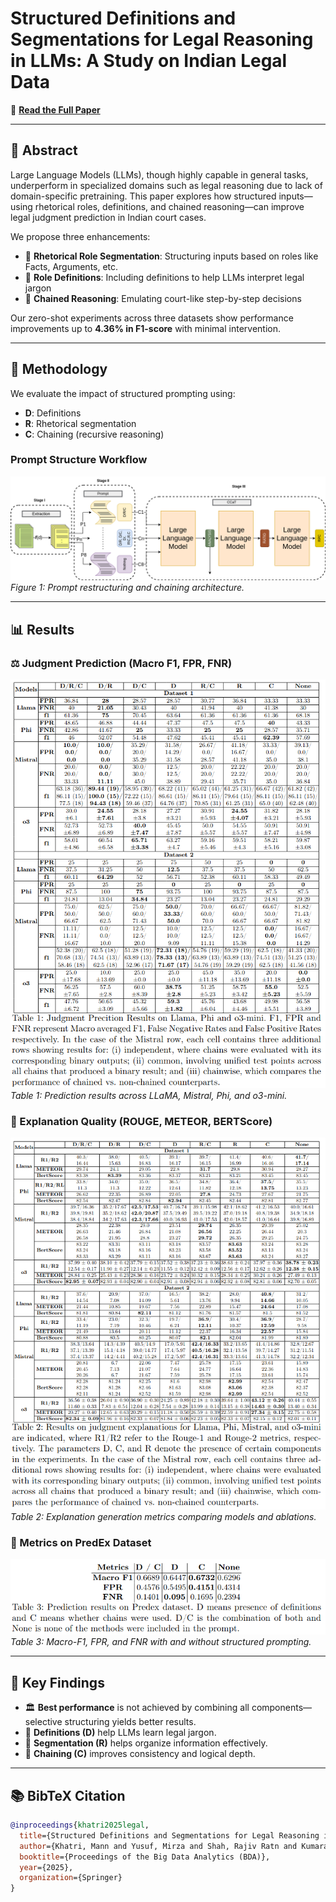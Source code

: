 # Structured Definitions and Segmentations for Legal Reasoning in LLMs: A Study on Indian Legal Data

📄 **[Read the Full Paper](#)**  
<!-- Replace # with the actual paper link -->

---

## 📑 Abstract

Large Language Models (LLMs), though highly capable in general tasks, underperform in specialized domains such as legal reasoning due to lack of domain-specific pretraining. This paper explores how structured inputs—using rhetorical roles, definitions, and chained reasoning—can improve legal judgment prediction in Indian court cases.

We propose three enhancements:
- 🧱 **Rhetorical Role Segmentation**: Structuring inputs based on roles like Facts, Arguments, etc.
- 📘 **Role Definitions**: Including definitions to help LLMs interpret legal jargon
- 🔁 **Chained Reasoning**: Emulating court-like step-by-step decisions

Our zero-shot experiments across three datasets show performance improvements up to **4.36% in F1-score** with minimal intervention.

---

## 🧠 Methodology

We evaluate the impact of structured prompting using:
- **D**: Definitions
- **R**: Rhetorical segmentation
- **C**: Chaining (recursive reasoning)

### Prompt Structure Workflow

![Prompt Structure Workflow](figures/LJP_flow.drawio.png)
*Figure 1: Prompt restructuring and chaining architecture.*

---

## 📊 Results

### ⚖️ Judgment Prediction (Macro F1, FPR, FNR)

![Judgment Prediction Table](figures/Pred.png)
*Table 1: Prediction results across LLaMA, Mistral, Phi, and o3-mini.*

### 🧾 Explanation Quality (ROUGE, METEOR, BERTScore)

![Explanation Metrics Table](figures/Expl.png)
*Table 2: Explanation generation metrics comparing models and ablations.*

### 🧮 Metrics on PredEx Dataset

![PredEx Dataset Table](figures/PredEx.png)
*Table 3: Macro-F1, FPR, and FNR with and without structured prompting.*

---

## 🧪 Key Findings

- 🏛️ **Best performance** is not achieved by combining all components—selective structuring yields better results.
- 🧩 **Definitions (D)** help LLMs learn legal jargon.
- 🧱 **Segmentation (R)** helps organize information effectively.
- 🔁 **Chaining (C)** improves consistency and logical depth.

---

## 📚 BibTeX Citation

```bibtex
@inproceedings{khatri2025legal,
  title={Structured Definitions and Segmentations for Legal Reasoning in LLMs: A Study on Indian Legal Data},
  author={Khatri, Mann and Yusuf, Mirza and Shah, Rajiv Ratn and Kumaraguru, Ponnurangam},
  booktitle={Proceedings of the Big Data Analytics (BDA)},
  year={2025},
  organization={Springer}
}
